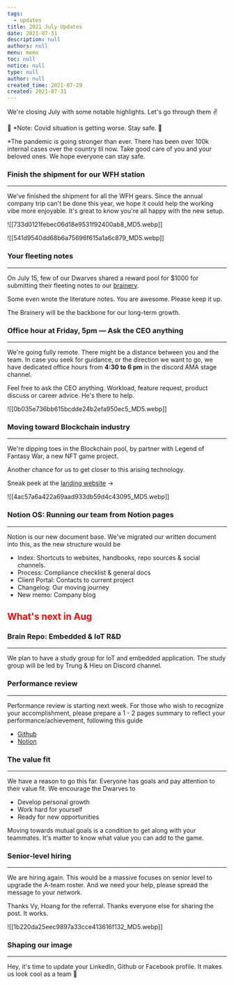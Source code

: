 ```yaml
---
tags: 
  - updates
title: 2021 July Updates
date: 2021-07-31
description: null
authors: null
menu: memo
toc: null
notice: null
type: null
author: null
created_time: 2021-07-29
created: 2021-07-31
---
```


We're closing July with some notable highlights. Let's go through them ✌️

🚨 *Note: Covid situation is getting worse. Stay safe. 🦠

*The pandemic is going stronger than ever. There has been over 100k internal cases over the country til now. Take good care of you and your beloved ones. We hope everyone can stay safe.

### Finish the shipment for our WFH station

---

We've finished the shipment for all the WFH gears. Since the annual company trip can't be done this year, we hope it could help the working vibe more enjoyable. It's great to know you're all happy with the new setup.

<!-- column_list 26424a54-7fcc-43dd-8399-9c9e0bc5b319 -->

<!-- column 18beac08-4c7f-4b75-9e0f-93e89ac74aaf -->

![[733d0121febec06d18e9531f92400ab8_MD5.webp]]

<!-- column 8f3c7d97-a82b-45b7-ad40-5649485f3982 -->

![[541d9540dd68b6a75696f615a1a6c879_MD5.webp]]

### Your fleeting notes

---

On July 15, few of our Dwarves shared a reward pool for $1000 for submitting their fleeting notes to our [brainery](https://brain.d.foundation/). 

Some even wrote the literature notes. You are awesome. Please keep it up.

The Brainery will be the backbone for our long-term growth.


### Office hour at Friday, 5pm — Ask the CEO anything

---

<!-- column_list f3e81183-4d02-412a-92eb-45fae4f5721b -->

<!-- column cbc7f8e4-fdc3-41bb-9a8f-8ddc04dd2a66 -->

We're going fully remote. There might be a distance between you and the team. In case you seek for guidance, or the direction we want to go, we have dedicated office hours from **4:30 to 6 pm** in the discord AMA stage channel.

Feel free to ask the CEO anything. Workload, feature request, product discuss or career advice. He's there to help. 

<!-- column daea2df8-0e8a-4ed4-95a8-745776e817ea -->

![[0b035e736bb615bcdde24b2efa950ec5_MD5.webp]]


### Moving toward Blockchain industry

---

<!-- column_list 610eb106-ef35-4ec3-8c27-a61057f8a4dd -->

<!-- column 1bb00110-4546-491d-82e0-8cc52fa90968 -->

We're dipping toes in the Blockchain pool, by partner with Legend of Fantasy War, a new NFT game project. 

Another chance for us to get closer to this arising technology.

Sneak peek at the [landing website](http://legendfantasywar.com/) → 

<!-- column 56aabae4-c1a2-4d6d-b1db-19bbd5e740e9 -->

![[4ac57a6a422a69aad933db59d4c43095_MD5.webp]]

### Notion OS: Running our team from Notion pages

---

Notion is our new document base. We've migrated our written document into this, as the new structure would be

* Index: Shortcuts to websites, handbooks, repo sources & social channels.
* Process: Compliance checklist & general docs
* Client Portal: Contacts to current project 
* Changelog: Our moving journey
* New memo: Company blog

## <span style='color:red'>What's next in Aug</span>

### **Brain Repo: Embedded & IoT R&D**

---

We plan to have a study group for IoT and embedded application. The study group will be led by Trung & Hieu on Discord channel.

<!-- column_list 4b8fcf05-7d43-4de0-814c-9c27b306ca47 -->

<!-- column 0709182e-3b4a-40a3-bc2d-da92d36b9a15 -->

### **Performance review**

---

Performance review is starting next week. For those who wish to recognize your accomplishment, please prepare a 1 - 2 pages summary to reflect your performance/achievement, following this guide

* [Github](http://github.com/dwarvesf/handbook/blob/master/making-a-career.md#performance-review)
* [Notion](/548a540a40714f11915d631fd5cec53f#434d285816e34dcaa12f4bc652eb5bed)

### T**he value fit**

---

We have a reason to go this far. Everyone has goals and pay attention to their value fit. We encourage the Dwarves to

* Develop personal growth 
* Work hard for yourself
* Ready for new opportunities

Moving towards mutual goals is a condition to get along with your teammates. It's matter to know what value you can add to the game. 


<!-- column e49adfb4-eb43-48fb-97b8-a95244c6316a -->

### **Senior-level hiring**

---

We are hiring again. This would be a massive focuses on senior level to upgrade the A-team roster. And we need your help, please spread the message to your network.

Thanks Vy, Hoang for the referral. Thanks everyone else for sharing the post. It works.

![[1b220da25eec9897a33cce413616f132_MD5.webp]]


### Shaping our image

---

Hey, it's time to update your LinkedIn, Github or Facebook profile. It makes us look cool as a team 🚀

